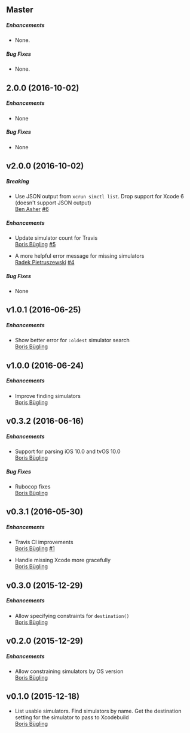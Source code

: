 
## Master

##### Enhancements

* None.  

##### Bug Fixes

* None.  


## 2.0.0 (2016-10-02)

##### Enhancements

* None

##### Bug Fixes

* None

## v2.0.0 (2016-10-02)

##### Breaking

* Use JSON output from `xcrun simctl list`. Drop support for Xcode 6 (doesn't support JSON output)  
  [Ben Asher](https://github.com/benasher44)
  [#6](https://github.com/CocoaPods/fourflusher/pull/6)

##### Enhancements

* Update simulator count for Travis  
  [Boris Bügling](https://github.com/neonichu)
  [#5](https://github.com/CocoaPods/fourflusher/pull/5)

* A more helpful error message for missing simulators  
  [Radek Pietruszewski](https://github.com/radex)
  [#4](https://github.com/CocoaPods/fourflusher/pull/4)

##### Bug Fixes

* None

## v1.0.1 (2016-06-25)

##### Enhancements

* Show better error for `:oldest` simulator search  
  [Boris Bügling](https://github.com/neonichu)

## v1.0.0 (2016-06-24)

##### Enhancements

* Improve finding simulators  
  [Boris Bügling](https://github.com/neonichu)

## v0.3.2 (2016-06-16)

##### Enhancements

* Support for parsing iOS 10.0 and tvOS 10.0  
  [Boris Bügling](https://github.com/neonichu)

##### Bug Fixes

* Rubocop fixes  
  [Boris Bügling](https://github.com/neonichu)

## v0.3.1 (2016-05-30)

##### Enhancements

* Travis CI improvements  
  [Boris Bügling](https://github.com/neonichu)
  [#1](https://github.com/CocoaPods/fourflusher/pull/1)

* Handle missing Xcode more gracefully  
  [Boris Bügling](https://github.com/neonichu)

## v0.3.0 (2015-12-29)

##### Enhancements

* Allow specifying constraints for `destination()`  
  [Boris Bügling](https://github.com/neonichu)

## v0.2.0 (2015-12-29)

##### Enhancements

* Allow constraining simulators by OS version  
  [Boris Bügling](https://github.com/neonichu)

## v0.1.0 (2015-12-18)

* List usable simulators. Find simulators by name. Get the destination setting for the simulator to pass to Xcodebuild  
  [Boris Bügling](https://github.com/neonichu)

